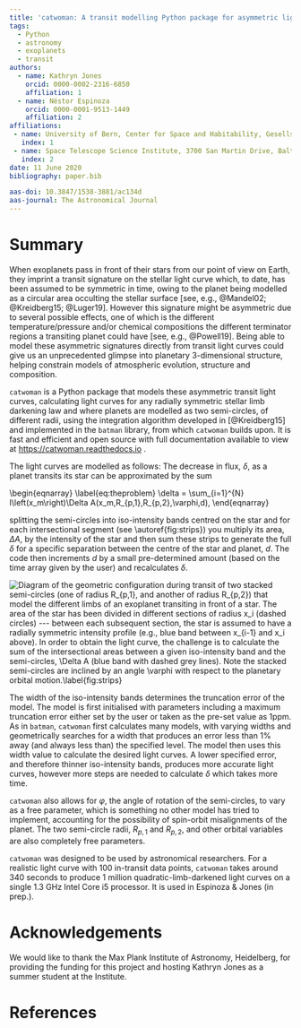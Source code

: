 ```yaml
---
title: 'catwoman: A transit modelling Python package for asymmetric light curves'
tags:
  - Python
  - astronomy
  - exoplanets
  - transit 
authors:
  - name: Kathryn Jones
    orcid: 0000-0002-2316-6850 
    affiliation: 1
  - name: Néstor Espinoza
    orcid: 0000-0001-9513-1449
    affiliation: 2
affiliations:
 - name: University of Bern, Center for Space and Habitability, Gesellschaftsstrasse 6, CH-3012, Bern, Switzerland
   index: 1
 - name: Space Telescope Science Institute, 3700 San Martin Drive, Baltimore, MD 21218, USA
   index: 2 
date: 11 June 2020
bibliography: paper.bib

aas-doi: 10.3847/1538-3881/ac134d 
aas-journal: The Astronomical Journal
---
```


# Summary

When exoplanets pass in front of their stars from our point of view on Earth, they imprint a transit signature on the stellar light curve which, to date, has been assumed to be symmetric in time, owing to the planet being modelled as a circular area occulting the stellar surface [see, e.g., @Mandel02; @Kreidberg15; @Luger19]. However this signature might be asymmetric due to several possible effects, one of which is the different temperature/pressure and/or chemical compositions the different terminator regions a transiting planet could have [see, e.g., @Powell19]. Being able to model these asymmetric signatures directly from transit light curves could give us an unprecedented glimpse into planetary 3-dimensional structure, helping constrain models of atmospheric evolution, structure and composition.

``catwoman`` is a Python package that models these asymmetric transit light curves, calculating light curves for any radially symmetric stellar limb darkening law and where planets are modelled as two semi-circles, of different radii, using the integration algorithm developed in [@Kreidberg15] and implemented in the ``batman`` library, from which ``catwoman`` builds upon. It is fast and efficient and open source with full documentation available to view at https://catwoman.readthedocs.io .
     
The light curves are modelled as follows: The decrease in flux, $\delta$, as a planet transits its star can be approximated by the sum 

\begin{eqnarray}
\label{eq:theproblem}
\delta = \sum_{i=1}^{N} I\left(x_m\right)\Delta A(x_m,R_{p,1},R_{p,2},\varphi,d),
\end{eqnarray}

splitting the semi-circles into iso-intensity bands centred on the star and for each intersectional segment (see \autoref{fig:strips}) you multiply its area, $\Delta A$, by the intensity of the star and then sum these strips to generate the full $\delta$ for a specific separation between the centre of the star and planet, $d$. The code then increments $d$ by a small pre-determined amount (based on the time array given by the user) and recalculates $\delta$.

![Diagram of the geometric configuration during transit of two stacked semi-circles (one of radius $R_{p,1}$, and another of radius $R_{p,2}$) that model the different limbs of an exoplanet transiting in front of a star. The area of the star has been divided in different sections of radius $x_i$ (dashed circles) --- between each subsequent section, the star is assumed to have a radially symmetric intensity profile (e.g., blue band between $x_{i-1}$ and $x_i$ above). In order to obtain the light curve, the challenge is to calculate the sum of the intersectional areas between a given iso-intensity band and the semi-circles, $\Delta A$ (blue band with dashed grey lines). Note the stacked semi-circles are inclined by an angle $\varphi$ with respect to the planetary orbital motion.\label{fig:strips}](strips.png)

The width of the iso-intensity bands determines the truncation error of the model. The model is first initialised with parameters including a maximum truncation error either set by the user or taken as the pre-set value as 1ppm. As in ``batman``, ``catwoman`` first calculates many models, with varying widths and geometrically searches for a width that produces an error less than 1% away (and always less than) the specified level. The model then uses this width value to calculate the desired light curves. A lower specified error, and therefore thinner iso-intensity bands, produces more accurate light curves, however more steps are needed to calculate $\delta$ which takes more time.  

``catwoman`` also allows for $\varphi$, the angle of rotation of the semi-circles, to vary as a free parameter, which is something no other model has tried to implement, accounting for the possibility of spin-orbit misalignments of the planet. The two semi-circle radii, $R_{p,1}$ and $R_{p,2}$, and other orbital variables are also completely free parameters.

``catwoman`` was designed to be used by astronomical researchers. For a realistic light curve with 100 in-transit data points, ``catwoman`` takes around 340 seconds to produce 1 million quadratic-limb-darkened light curves on a single 1.3 GHz Intel Core i5 processor. It is used in Espinoza & Jones (in prep.).

# Acknowledgements
We would like to thank the Max Plank Institute of Astronomy, Heidelberg, for providing the funding for this project and hosting Kathryn Jones as a summer student at the Institute. 

# References
